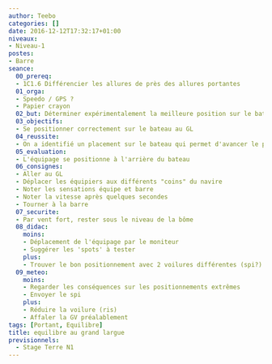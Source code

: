 ```yaml
---
author: Teebo
categories: []
date: 2016-12-12T17:32:17+01:00
niveaux:
- Niveau-1
postes:
- Barre
seance:
  00_prereq:
  - 1C1.6 Différencier les allures de près des allures portantes
  01_orga:
  - Speedo / GPS ?
  - Papier crayon
  02_but: Déterminer expérimentalement la meilleure position sur le bateau au GL
  03_objectifs:
  - Se positionner correctement sur le bateau au GL
  04_reussite:
  - On a identifié un placement sur le bateau qui permet d'avancer le plus vite sans autre changement de réglages
  05_evaluation:
  - L'équipage se positionne à l'arrière du bateau
  06_consignes:
  - Aller au GL
  - Déplacer les équipiers aux différents "coins" du navire
  - Noter les sensations équipe et barre
  - Noter la vitesse après quelques secondes
  - Tourner à la barre
  07_securite:
  - Par vent fort, rester sous le niveau de la bôme
  08_didac:
    moins:
    - Déplacement de l'équipage par le moniteur
    - Suggérer les 'spots' à tester
    plus:
    - Trouver le bon positionnement avec 2 voilures différentes (spi?)
  09_meteo:
    moins:
    - Regarder les conséquences sur les positionnements extrêmes
    - Envoyer le spi
    plus:
    - Réduire la voilure (ris)
    - Affaler la GV préalablement
tags: [Portant, Equilibre]
title: equilibre au grand largue
previsionnels:
  - Stage Terre N1
---
```

